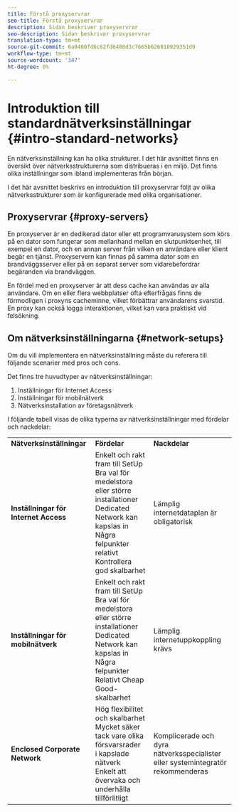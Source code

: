 ```yaml
---
title: Förstå proxyservrar
seo-title: Förstå proxyservrar
description: Sidan beskriver proxyservrar
seo-description: Sidan beskriver proxyservrar
translation-type: tm+mt
source-git-commit: 6a0460fd6c62fd6408d3c7665b626818929351d9
workflow-type: tm+mt
source-wordcount: '347'
ht-degree: 0%

---
```



# Introduktion till standardnätverksinställningar {#intro-standard-networks}

En nätverksinställning kan ha olika strukturer. I det här avsnittet finns en översikt över nätverksstrukturerna som distribueras i en miljö. Det finns olika inställningar som ibland implementeras från början.

I det här avsnittet beskrivs en introduktion till proxyservrar följt av olika nätverksstrukturer som är konfigurerade med olika organisationer.

## Proxyservrar {#proxy-servers}

En proxyserver är en dedikerad dator eller ett programvarusystem som körs på en dator som fungerar som mellanhand mellan en slutpunktsenhet, till exempel en dator, och en annan server från vilken en användare eller klient begär en tjänst. Proxyservern kan finnas på samma dator som en brandväggsserver eller på en separat server som vidarebefordrar begäranden via brandväggen.

En fördel med en proxyserver är att dess cache kan användas av alla användare. Om en eller flera webbplatser ofta efterfrågas finns de förmodligen i proxyns cacheminne, vilket förbättrar användarens svarstid. En proxy kan också logga interaktionen, vilket kan vara praktiskt vid felsökning.

## Om nätverksinställningarna {#network-setups}

Om du vill implementera en nätverksinställning måste du referera till följande scenarier med pros och cons.

Det finns tre huvudtyper av nätverksinställningar:

1. Inställningar för Internet Access
1. Inställningar för mobilnätverk
1. Nätverksinstallation av företagsnätverk

I följande tabell visas de olika typerna av nätverksinställningar med fördelar och nackdelar:

<table>
 <tbody>
  <tr>
   <td><strong>Nätverksinställningar</strong></td>
   <td><strong>Fördelar</strong></td>
   <td><strong>Nackdelar</strong></td>
  </tr>
  <tr>
   <td><strong>Inställningar för Internet Access</strong></td>
   <td>Enkelt och rakt fram till SetUp<br>Bra val för medelstora eller större installationer<br>Dedicated Network kan kapslas in<br>Några felpunkter<br>relativt Kontrollera<br>god skalbarhet</td>
   <td>Lämplig internetdataplan är obligatorisk</td>
  </tr>
    <tr>
   <td><strong>Inställningar för mobilnätverk</strong></td>
   <td>Enkelt och rakt fram till SetUp<br>Bra val för medelstora eller större installationer<br>Dedicated Network kan kapslas in<br>Några felpunkter<br>Relativt Cheap<br>Good-skalbarhet</br></td>
   <td>Lämplig internetuppkoppling krävs</td>
  </tr>
    <tr>
   <td><strong>Enclosed Corporate Network</strong></td>
   <td>Hög flexibilitet och skalbarhet<br>Mycket säker tack vare olika försvarsrader<br>i kapslade nätverk<br>Enkelt att övervaka och underhålla<br>tillförlitligt</td>
   <td>Komplicerade och dyra<br>nätverksspecialister eller systemintegratör rekommenderas</td>
  </tr>
  </tr>
 </tbody>
</table>


